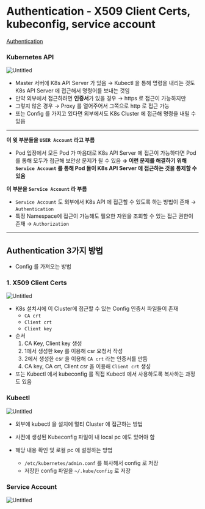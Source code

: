 # Authentication -  X509 Client Certs, kubeconfig, service account

[Authentication](https://kubetm.github.io/k8s/07-intermediate-basic-resource/authentication/)

### Kubernetes API

![Untitled](Authentica%20536b8/Untitled.png)

- Master 서버에 K8s API Server 가 있음
→ Kubectl 을 통해 명령을 내리는 것도 K8s API Server 에 접근해서 명령어를 보내는 것임
- 만약 외부에서 접근하려면 **인증서**가 있을 경우
→ https 로 접근이 가능하지만
- 그렇지 않은 경우
→ Proxy 를 열어주어서 그쪽으로 http 로 접근 가능
- 또는 Config 를 가지고 있다면 외부에서도 K8s Cluster 에 접근해 명령을 내릴 수 있음

---

**이 윗 부분들을 `USER Account` 라고 부름**

- Pod 입장에서 모든 Pod 가 마음대로 K8s API Server 에 접근이 가능하다면 Pod를 통해 모두가 접근해 보안상 문제가 될 수 있음
**→ 이런 문제를 해결하기 위해 `Service Account` 를 통해 Pod 들이 K8s API Server 에 접근하는 것을 통제할 수 있음**

**이 부분을 `Service Account` 라 부름**

- `Service Account` 도 외부에서 K8s API 에 접근할 수 있도록 하는 방법이 존재
→ `Authentication`
- 특정 Namespace에 접근이 가능해도 필요한 자원을 조회할 수 있는 접근 권한이 존재
→ `Authorization`

---

## Authentication 3가지 방법

- Config 를 가져오는 방법

### 1. X509 Client Certs

![Untitled](Authentica%20536b8/Untitled%201.png)

- K8s 설치시에 이 Cluster에 접근할 수 있는 Config 인증서 파일들이 존재
    - `CA crt`
    - `Client crt`
    - `Client key`
- 순서
    1. CA Key, Client key 생성
    2. 1에서 생성한 key 를 이용해 csr 요청서 작성
    3. 2에서 생성한 csr 을 이용해 `CA crt` 라는 인증서를 만듬
    4. CA key, CA crt, Client csr 을 이용해 `Client crt` 생성
- 또는 Kubectl 에서 kubeconfig 를 직접 Kubectl 에서 사용하도록 복사하는 과정도 있음

### Kubectl

![Untitled](Authentica%20536b8/Untitled%202.png)

- 외부에 kubectl 을 설치에 멀티 Cluster 에 접근하는 방법
- 사전에 생성된 Kubeconfig 파일이 내 local pc 에도 있어야 함

- 해당 내용 확인 및 로컬 pc 에 설정하는 방법
    - `/etc/kubernetes/admin.conf` 를 복사해서 config 로 저장
    - 저장한 config 파일을 `~/.kube/config` 로 저장
    

### Service Account

![Untitled](Authentica%20536b8/Untitled%203.png)